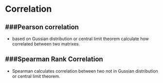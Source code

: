 # Correlation

<script type="text/javascript" src="../js/general.js"></script>

###Pearson correlation
---

* based on Gussian distribution or central limit theorem calculate how correlated between two matrixes.

###Spearman Rank Correlation
---

* Spearman calculates correlation between two not in Gussian distribution or central limit theorem.